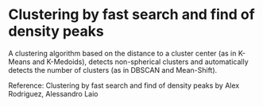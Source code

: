 # Clustering by fast search and find of density peaks

A clustering algorithm based on the distance to a cluster center (as in
K-Means and K-Medoids), detects non-spherical clusters and automatically detects the
number of clusters (as in DBSCAN and Mean-Shift).

Reference: Clustering by fast search and find of density peaks by Alex Rodriguez, Alessandro Laio
